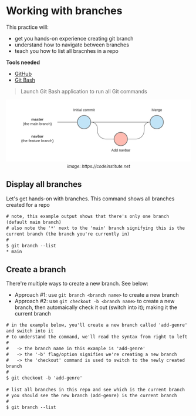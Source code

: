 # Working with branches
This practice will:
* get you hands-on experience creating git branch
* understand how to navigate between branches
* teach you how to list all bracnhes in a repo

**Tools needed**
* [GitHub](https://github.com/join)
* [Git Bash](https://git-scm.com/downloads)
> Launch Git Bash application to run all Git commands

<p align="center"><img src="../../images/git-branch.png"><br/><small><i>image: https://codeinstitute.net</i></small></p>

## Display all branches

Let's get hands-on with branches. This command shows all branches created for a repo
```
# note, this example output shows that there's only one branch (default main branch)
# also note the '*' next to the 'main' branch signifying this is the current branch (the branch you're currently in)
#
$ git branch --list
* main
```

## Create a branch

There're multiple ways to create a new branch. See below:
* Approach #1: use `git branch <branch name>` to create a new branch
* Approach #2: use `git checkout -b <branch name>` to create a new branch, then automaically check it out (switch into it); making it the current branch
```
# in the example below, you'll create a new branch called 'add-genre' and switch into it
# to understand the command, we'll read the syntax from right to left
#
#   -> the branch name in this example is 'add-genre'
#   -> the '-b' flag/option signifies we're creating a new branch 
#   -> the 'checkout' command is used to switch to the newly created branch
# 
$ git checkout -b 'add-genre'

# list all branches in this repo and see which is the current branch
# you should see the new branch (add-genre) is the current branch
#
$ git branch --list
```
